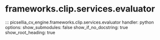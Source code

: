 # frameworks.clip.services.evaluator

::: picsellia_cv_engine.frameworks.clip.services.evaluator
    handler: python
    options:
        show_submodules: false
        show_if_no_docstring: true
        show_root_heading: true
